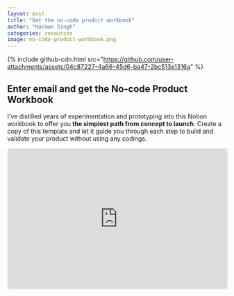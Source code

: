 ```yaml
---
layout: post
title: "Get the no-code product workbook"
author: "Harman Singh"
categories: resources
image: no-code-product-workbook.png
---
```


{% include github-cdn.html src="https://github.com/user-attachments/assets/04c87227-4a66-45d6-ba47-2bc513e1316a" %}

## Enter email and get the No-code Product Workbook

I've distilled years of experimentation and prototyping into this Notion workbook to offer you **the simplest path from concept to launch**.
Create a copy of this template and let it guide you through each step to build and validate your product without using any codings.

<iframe src="https://embeds.beehiiv.com/8b75ae63-e97f-48f4-a9a6-ed9919a7c600" data-test-id="beehiiv-embed" width="100%" height="320" frameborder="0" scrolling="no" style="border-radius: 4px; border: 2px solid #e5e7eb; margin: 0; background-color: transparent;"></iframe>
